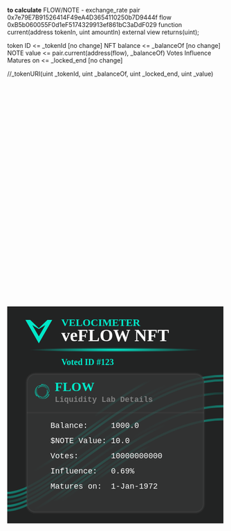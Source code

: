 

**to calculate**
FLOW/NOTE - exchange_rate
pair 0x7e79E7B91526414F49eA4D3654110250b7D9444f
flow 0xB5b060055F0d1eF5174329913ef861bC3aDdF029
function current(address tokenIn, uint amountIn) external view returns(uint);

token ID    <= _tokenId [no change]
NFT balance <=  _balanceOf [no change]
NOTE value <=  pair.current(address(flow), _balanceOf)
Votes
Influence
Matures on <=  _locked_end [no change]

//_tokenURI(uint _tokenId, uint _balanceOf, uint _locked_end, uint _value)






<svg width="500" height="500" version="1.1" viewBox="0 0 500 500" xmlns="http://www.w3.org/2000/svg" xmlns:xlink="http://www.w3.org/1999/xlink">
 <defs>

  
  <path id="curve" d="m0 450 c100-0 300-250 500-250" fill="none"  stroke-width="5"/>
  
  <radialGradient id="gradient0" r="100%"  >
   <stop stop-opacity="1" stop-color="#00e8c9"  offset="0"/>
   <stop stop-opacity="0" stop-color="#00e8c9" offset=".8"/>
  </radialGradient>
  
  <radialGradient id="gradient1" cx="-20%" r="80%" >
   <stop stop-opacity="1" stop-color="#00e8c9"  offset="0.1"/>
   <stop stop-opacity="0" stop-color="#00e8c9" offset="1"/>
  </radialGradient>
  
  <radialGradient id="gradient2" cx="40%" r="50%" >
   <stop stop-opacity="1" stop-color="#00e8c9"  offset="0"/>
   <stop stop-opacity="0" stop-color="#00e8c9" offset="1"/>
  </radialGradient>
  
  <radialGradient id="gradient3" cx="100%" r="80%" >
   <stop stop-opacity="1" stop-color="#00e8c9"  offset="0"/>
   <stop stop-opacity="0" stop-color="#00e8c9" offset="1"/>
  </radialGradient>
  
  <radialGradient id="gradient4" cx="-40%" r="75%" >
   <stop stop-opacity="1" stop-color="#00e8c9"  offset="0.7"/>
   <stop stop-opacity="0" stop-color="#00e8c9" offset="1"/>
  </radialGradient>
  
  <radialGradient id="gradient5" cx="130%" r="75%" >
   <stop stop-opacity="1" stop-color="#00e8c9" offset="0.5"/>
   <stop stop-opacity="0" stop-color="#00e8c9" offset="1"/>
  </radialGradient>
  
  <radialGradient id="gradient6" cx="20%" r="30%" >
   <stop stop-opacity="1" stop-color="#00e8c9"  offset="0.5"/>
   <stop stop-opacity="0" stop-color="#00e8c9" offset="1"/>
  </radialGradient>
  
  <radialGradient id="gradient7" cx="70%" r="30%" >
   <stop stop-opacity="1" stop-color="#00e8c9" offset="0.5"/>
   <stop stop-opacity="0" stop-color="#00e8c9" offset="1"/>
  </radialGradient>
  
  
 </defs>
 
<rect height="100%" width="100%" fill="#222323"></rect>
 


<use href="#curve" stroke="url(#gradient0)"/>
<use href="#curve" y="20" stroke="url(#gradient1)"/>
<use href="#curve" y="40" stroke="url(#gradient2)"/>
<use href="#curve" y="60" stroke="url(#gradient3)"/>

<use href="#curve" y="-20" stroke="url(#gradient4)"/>

<use href="#curve" y="-40" stroke="url(#gradient5)"/>

<use href="#curve" y="-60" stroke="url(#gradient6)"/>

<use href="#curve" y="-80" stroke="url(#gradient7)"/>

</svg>


<!-- "m0 120 c55-20 112-100 132-100" -->




<svg xmlns="http://www.w3.org/2000/svg" version="1.1" viewBox="0 0 500 500" width="500" height="500" xmlns:xlink="http://www.w3.org/1999/xlink">
  <defs>
    <radialGradient id="greenGradiant">
      <stop stop-color="#00e8c9" offset="10%"></stop>
      <stop stop-color="#222323" offset="100%"></stop>
    </radialGradient>
    
  <path id="curve" d="m0 450 c100-0 300-250 500-250" fill="none"  stroke-width="4"/>
  
  <radialGradient id="gradient0" r="100%"  >
   <stop stop-opacity="1" stop-color="#00e8c9"  offset="0"/>
   <stop stop-opacity="0" stop-color="#00e8c9" offset=".8"/>
  </radialGradient>
  
  <radialGradient id="gradient1" cx="-20%" r="80%" >
   <stop stop-opacity="1" stop-color="#00e8c9"  offset="0.1"/>
   <stop stop-opacity="0" stop-color="#00e8c9" offset="1"/>
  </radialGradient>
  
  <radialGradient id="gradient2" cx="40%" r="50%" >
   <stop stop-opacity="1" stop-color="#00e8c9"  offset="0"/>
   <stop stop-opacity="0" stop-color="#00e8c9" offset="1"/>
  </radialGradient>
  
  <radialGradient id="gradient3" cx="100%" r="80%" >
   <stop stop-opacity="1" stop-color="#00e8c9"  offset="0"/>
   <stop stop-opacity="0" stop-color="#00e8c9" offset="1"/>
  </radialGradient>
  
  <radialGradient id="gradient4" cx="-40%" r="75%" >
   <stop stop-opacity="1" stop-color="#00e8c9"  offset="0.7"/>
   <stop stop-opacity="0" stop-color="#00e8c9" offset="1"/>
  </radialGradient>
  
  <radialGradient id="gradient5" cx="130%" r="75%" >
   <stop stop-opacity="1" stop-color="#00e8c9" offset="0.5"/>
   <stop stop-opacity="0" stop-color="#00e8c9" offset="1"/>
  </radialGradient>
  
  <radialGradient id="gradient6" cx="20%" r="30%" >
   <stop stop-opacity="1" stop-color="#00e8c9"  offset="0.5"/>
   <stop stop-opacity="0" stop-color="#00e8c9" offset="1"/>
  </radialGradient>
  
  <radialGradient id="gradient7" cx="70%" r="30%" >
   <stop stop-opacity="1" stop-color="#00e8c9" offset="0.5"/>
   <stop stop-opacity="0" stop-color="#00e8c9" offset="1"/>
  </radialGradient>
  
    
  </defs>
  
  <rect x="0" y="0" width="100%" height="100%" fill="#222323" />
  <text x="125" y="135" font-family="Lucida Console" fill="#00e8c9" font-size="20px" font-weight="600">Voted ID #123</text>
  <g>
    <text x="125" y="45" font-family="Lucida Console" fill="#00e8c9" font-size="24px" font-weight="600">VELOCIMETER</text>
    <text x="125" y="80" font-family="Lucida Console" fill="white" font-size="40px" font-weight="600">veFLOW NFT</text>
    <ellipse cx="250" cy="100" rx="200" ry="5" fill="url('#greenGradiant')" />
  </g>
 

 <use href="#curve" stroke="url(#gradient0)"/>
<use href="#curve" y="20" stroke="url(#gradient1)"/>
<use href="#curve" y="40" stroke="url(#gradient2)"/>
<use href="#curve" y="60" stroke="url(#gradient3)"/>
<use href="#curve" y="-20" stroke="url(#gradient4)"/>
<use href="#curve" y="-40" stroke="url(#gradient5)"/>
<use href="#curve" y="-60" stroke="url(#gradient6)"/>
<use href="#curve" y="-80" stroke="url(#gradient7)"/>
<use href="#curve" y="-10" stroke="url(#gradient1)"/>
<use href="#curve" y="-50" stroke="url(#gradient2)"/>
<use href="#curve" y="-30" stroke="url(#gradient3)"/>
<use href="#curve" y="10" stroke="url(#gradient4)"/>
<use href="#curve" y="30" stroke="url(#gradient5)"/>
<use href="#curve" y="50" stroke="url(#gradient6)"/>
<use href="#curve" y="70" stroke="url(#gradient7)"/>





   <rect x="45" y="155" width="410" height="320" rx="20" fill="#343636" fill-opacity="85%" stroke="gray" stroke-width="5" stroke-opacity="10%" />



  
  <line x1="45" y1="245" x2="455" y2="245" stroke="gray" stroke-width="3" stroke-opacity="10%" />
  <g font-family="Courier" fill="white" font-size="18px">
    <text x="100" y="280">Balance:</text>
    <text x="100" y="315">$NOTE Value:</text>
    <text x="100" y="350">Votes:</text>
    <text x="100" y="385">Influence:</text>
    <text x="100" y="420">Matures on:</text>
  </g>
  <g font-family="Courier" fill="white" font-size="18px">
    <text x="240" y="280">1000.0</text>
    <text x="240" y="315">10.0</text>
    <text x="240" y="350">10000000000</text>
    <text x="240" y="385">0.69%</text>
    <text x="240" y="420">1-Jan-1972</text>
  </g>
  <g>
    <polygon fill="#00e8c9" points="42,31 53,31 73,50 93,31 104,31 73,85 Z" />
    <polygon fill="#222323" points="58,43 73,52 88,43 73,69 Z" />
  </g>
  <g transform="translate(75 175) scale(2.5)">
    <path d="m2.2 1.6c2.3-0.074 4.1 0.76 5.5 2.5 0.87 1.2 1.3 2.5 1.3 3.9 3e-3 0.26-8e-3 0.51-0.033 0.77h-0.13c0.15-2-0.49-3.7-1.9-5.1-1.5-1.4-3.3-1.9-5.4-1.5-0.041-0.14-0.096-0.28-0.17-0.41 0.25-0.081 0.53-0.11 0.78-0.13z" id="arcLg" fill="#00e8c9" />
    <use href="#arcLg" transform="rotate(120 2.5 8.5)" />
    <use href="#arcLg" transform="rotate(240 2.5 8.5)" />
    <use href="#arcLg" transform="rotate(345 6 10)" />
    <use href="#arcLg" transform="rotate(105 2.5 7.5) translate(0.5 0)" />
    <use href="#arcLg" transform="translate(0 1.25) rotate(220 2.5 7.5)" />
    <g transform="rotate(340 6 7) scale(0.85)">
      <use href="#arcLg" transform="rotate(345 6 10)" />
      <use href="#arcLg" transform="rotate(105 2.5 7.5) translate(0.5 0)" />
      <use href="#arcLg" transform="translate(0 1.25) rotate(220 2.5 7.5)" />
    </g>
  </g>
  <text x="110" y="195" font-family="Lucida Console" fill="#00e8c9" font-size="30px" font-weight="800">FLOW</text>
  <text x="110" y="220" font-family="Courier" fill="gray" font-size="18px" font-weight="800">Liquidity Lab Details</text>
</svg>


